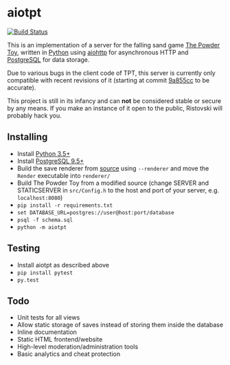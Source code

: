 # aiotpt

[![Build Status](https://travis-ci.org/nucular/aiotpt.svg?branch=master)](https://travis-ci.org/nucular/aiotpt/)

This is an implementation of a server for the falling sand game
[The Powder Toy](http://powdertoy.co.uk), written in
[Python](https://python.org) using [aiohttp](http://aiohttp.readthedocs.io) for
asynchronous HTTP and [PostgreSQL](https://www.postgresql.org) for data
storage.

Due to various bugs in the client code of TPT, this server is currently only
compatible with recent revisions of it (starting at commit
[9a855cc](https://github.com/simtr/The-Powder-Toy/commit/9a855cc8cb01e2db3691f4c40b26457da31fdc47)
to be accurate).

This project is still in its infancy and can **not** be considered stable or
secure by any means. If you make an instance of it open to the public, Ristovski
will probably hack you.

## Installing

- Install [Python 3.5+](https://python.org)
- Install [PostgreSQL 9.5+](https://www.postgresql.org)
- Build the save renderer from [source](https://github.com/simtr/The-Powder-Toy)
  using `--renderer` and move the `Render` executable into `renderer/`
- Build The Powder Toy from a modified source (change SERVER and STATICSERVER in
  `src/Config.h` to the host and port of your server, e.g. `localhost:8080`)
- `pip install -r requirements.txt`
- `set DATABASE_URL=postgres://user@host:port/database`
- `psql -f schema.sql`
- `python -m aiotpt`

## Testing

- Install aiotpt as described above
- `pip install pytest`
- `py.test`

## Todo

- Unit tests for all views
- Allow static storage of saves instead of storing them inside the database
- Inline documentation
- Static HTML frontend/website
- High-level moderation/administration tools
- Basic analytics and cheat protection

